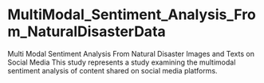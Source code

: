 # MultiModal_Sentiment_Analysis_From_NaturalDisasterData
 Multi Modal Sentiment Analysis From Natural Disaster Images and Texts on Social Media
 This study represents a study examining the multimodal sentiment analysis of content shared on social media platforms.

